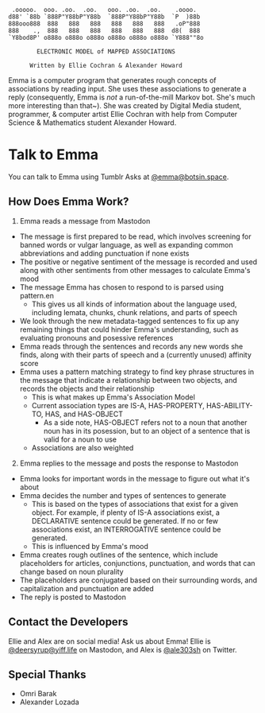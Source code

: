      .ooooo.  ooo. .oo.  .oo.   ooo. .oo.  .oo.    .oooo.
    d88' `88b `888P"Y88bP"Y88b  `888P"Y88bP"Y88b  `P  )88b
    888ooo888  888   888   888   888   888   888   .oP"888
    888    .,  888   888   888   888   888   888  d8(  888
    `Y8bod8P' o888o o888o o888o o888o o888o o888o `Y888""8o

            ELECTRONIC MODEL of MAPPED ASSOCIATIONS

          Written by Ellie Cochran & Alexander Howard

Emma is a computer program that generates rough concepts of associations by reading input. She uses these associations to generate a reply (consequently, Emma is *not* a run-of-the-mill Markov bot. She's much more interesting than that~). She was created by Digital Media student, programmer, & computer artist Ellie Cochran with help from Computer Science & Mathematics student Alexander Howard.

# Talk to Emma
You can talk to Emma using Tumblr Asks at [@emma@botsin.space](https://botsin.space/@emma).

## How Does Emma Work?
1. Emma reads a message from Mastodon
  - The message is first prepared to be read, which involves screening for banned words or vulgar language, as well as expanding common abbreviations and adding punctuation if none exists
  - The positive or negative sentiment of the message is recorded and used along with other sentiments from other messages to calculate Emma's mood
  - The message Emma has chosen to respond to is parsed using pattern.en
    - This gives us all kinds of information about the language used, including lemata, chunks, chunk relations, and parts of speech
  - We look through the new metadata-tagged sentences to fix up any remaining things that could hinder Emma's understanding, such as evaluating pronouns and posessive references
  - Emma reads through the sentences and records any new words she finds, along with their parts of speech and a (currently unused) affinity score
  - Emma uses a pattern matching strategy to find key phrase structures in the message that indicate a relationship between two objects, and records the objects and their relationship
    - This is what makes up Emma's Association Model
    - Current association types are IS-A, HAS-PROPERTY, HAS-ABILITY-TO, HAS, and HAS-OBJECT
      - As a side note, HAS-OBJECT refers not to a noun that another noun has in its posession, but to an object of a sentence that is valid for a noun to use
    - Associations are also weighted
2. Emma replies to the message and posts the response to Mastodon
  - Emma looks for important words in the message to figure out what it's about
  - Emma decides the number and types of sentences to generate
    - This is based on the types of associations that exist for a given object. For example, if plenty of IS-A associations exist, a DECLARATIVE sentence could be generated. If no or few associations exist, an INTERROGATIVE sentence could be generated.
    - This is influenced by Emma's mood
  - Emma creates rough outlines of the sentence, which include placeholders for articles, conjunctions, punctuation, and words that can change based on noun plurality
  - The placeholders are conjugated based on their surrounding words, and capitalization and punctuation are added
  - The reply is posted to Mastodon

## Contact the Developers
Ellie and Alex are on social media! Ask us about Emma!
Ellie is [@deersyrup@yiff.life](http://yiff.life/@deersyrup) on Mastodon, and Alex is [@ale303sh](http://www.twitter.com/ale303sh) on Twitter.

## Special Thanks
 * Omri Barak
 * Alexander Lozada
